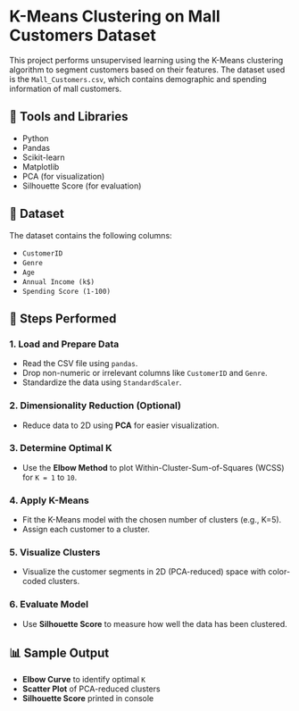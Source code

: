 # K-Means Clustering on Mall Customers Dataset

This project performs unsupervised learning using the K-Means clustering algorithm to segment customers based on their features. The dataset used is the `Mall_Customers.csv`, which contains demographic and spending information of mall customers.

## 🧰 Tools and Libraries
- Python
- Pandas
- Scikit-learn
- Matplotlib
- PCA (for visualization)
- Silhouette Score (for evaluation)

## 📁 Dataset
The dataset contains the following columns:
- `CustomerID`
- `Genre`
- `Age`
- `Annual Income (k$)`
- `Spending Score (1-100)`

## 🚀 Steps Performed

### 1. Load and Prepare Data
- Read the CSV file using `pandas`.
- Drop non-numeric or irrelevant columns like `CustomerID` and `Genre`.
- Standardize the data using `StandardScaler`.

### 2. Dimensionality Reduction (Optional)
- Reduce data to 2D using **PCA** for easier visualization.

### 3. Determine Optimal K
- Use the **Elbow Method** to plot Within-Cluster-Sum-of-Squares (WCSS) for `K = 1` to `10`.

### 4. Apply K-Means
- Fit the K-Means model with the chosen number of clusters (e.g., K=5).
- Assign each customer to a cluster.

### 5. Visualize Clusters
- Visualize the customer segments in 2D (PCA-reduced) space with color-coded clusters.

### 6. Evaluate Model
- Use **Silhouette Score** to measure how well the data has been clustered.

## 📊 Sample Output
- **Elbow Curve** to identify optimal `K`
- **Scatter Plot** of PCA-reduced clusters
- **Silhouette Score** printed in console

